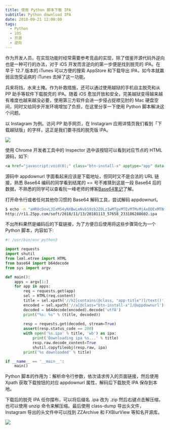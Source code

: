 ```yaml
---
title: 使用 Python 脚本下载 IPA
subtitle: Python download IPA
date: 2018-09-21 12:00:00
tags:
  - Python
  - iOS
  - 开源
  - 逆向
---
```


作为开发人员，在实现功能时经常需要参考竞品的实现，除了借鉴开源代码外逆向也是一种可行的办法，对于 iOS 开发而言逆向的第一步便是找到脱壳的 IPA。在早于 12.7 版本的 iTunes 可以方便的搜索 AppStore 和下载导出 IPA，如今本就羸弱且饱受诟病的 iTunes 去掉了这一功能。

兵来将挡，水来土掩。作为补救措施，还可以通过使用越狱的手机自主脱壳和从 PP 助手等软件下载脱壳的 IPA。随着 iOS 愈加开放和安全，完美越狱变得越来越有难度也越来越没必要，使用第三方软件会进一步侵占捉襟见肘的 Mac 硬盘空间，同时又给同步开发环境增加了负担，在这里分享一下使用 Python 脚本解决这个问题。

以 Instagram 为例。访问 PP 助手网页，在 Instagram 应用详情页我们看到「下载越狱版」的字样，这正是我们要寻找的脱壳版 IPA。

![](http://pwj4lonpu.bkt.clouddn.com/25pp-instagram.jpg)

使用 Chrome 开发者工具中的 Inspector 选中该按钮可以看到对应节点的 HTML 源码，如下:

```html
<a href="javascript:void(0);" class="btn-install-x" apptype="app" data-id="596531" data-iid="389801252" appname="Instagram" appversion="71.0" appdownurl="aHR0cDovL3IxMS4yNXBwLmNvbS9zb2Z0LzIwMTgvMTEvMTMvMjAxODExMTNfNTc2NThfMjMzMTg2Mjg4NjAyLmlwYQ==" closetimer="-1" onclick="return ppOneKeySetup(this)" data-stat-act="jb" data-stat-pos="install">下载越狱版</a>
```

源码中 appdownurl 字面看起来应该是下载地址，但同时又不是合法的 URL 链接，熟悉 Base64 编码的同学看到结尾的 == 号不难猜到这是一段 Base64 后的数据，不熟悉的同学可以查看阮一峰老师的博客[Base64笔记](http://www.ruanyifeng.com/blog/2008/06/base64.html)了解。

打开命令行或者任何其他你习惯的 Base64 解码工具，尝试解码 appdownurl。

```bash
$ echo -n "aHR0cDovL3IxMS4yNXBwLmNvbS9zb2Z0LzIwMTgvMTEvMTMvMjAxODExMTNfNTc2NThfMjMzMTg2Mjg4NjAyLmlwYQ==" | base64 -D
http://r11.25pp.com/soft/2018/11/13/20181113_57658_233186288602.ipa
```

不出所料果然是编码后的下载链接，为了方便日后使用将这些步骤简化为一个 Python 脚本，内容如下:

```python
#! /usr/bin/env python3

import requests
import shutil
from lxml.etree import HTML
from base64 import b64decode
from sys import argv

def main():
    apps = argv[1:]
    for app in apps:
        req = requests.get(app)
        sel = HTML(req.content)
        title = sel.xpath('//h2[contains(@class, "app-title")]/text()')[-1]
        encoded = sel.xpath('//a[@class="btn-install-x"]/@appdownurl')[-1]
        decoded = b64decode(encoded).decode('utf8')
        print("%s: %s" % (title, decoded))
        
        resp = requests.get(decoded, stream=True)
        assert(resp.status_code == 200)
        with open('%s.ipa' % title, 'wb') as ipa:
            print('Downloading ipa %s...' % title)
            resp.raw.decode_content=True
            shutil.copyfileobj(resp.raw, ipa)
        print('%s downloaded' % title)

if __name__ == '__main__':
    main()
```

Python 脚本的作用为：解析命令行参数，依次请求传入的页面链接，然后使用 Xpath 获取下载按钮的对应 appdownurl 属性，解码后下载脱壳 IPA 保存到本地。

下载后的脱壳 IPA 任你摆布，可以将后缀名 .ipa 改为 .zip 然后右键点击解压缩，也可以使用 unzip 命令来解压缩。最后使用 class-dump 导出头文件，Instagram 导出的头文件中可以找到 ZZArchive 和 FXBlurView 等知名开源库。

![](http://pwj4lonpu.bkt.clouddn.com/instagram-classdump.png)